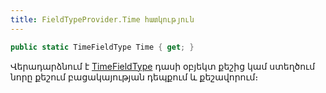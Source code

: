 ```yaml
---
title: FieldTypeProvider.Time հատկություն
---
```


```c#
public static TimeFieldType Time { get; }
```

Վերադարձնում է [TimeFieldType](../system_types.md#timefieldtype) դասի օբյեկտ քեշից կամ ստեղծում նորը քեշում բացակայության դեպքում և քեշավորում։
